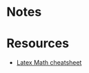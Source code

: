 

# Notes

# Resources
- [Latex Math cheatsheet](https://www.math.uci.edu/~xiangwen/pdf/LaTeX-Math-Symbols.pdf)